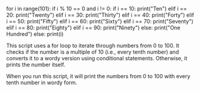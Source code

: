 for i in range(101):
    if i % 10 == 0 and i != 0:
        if i == 10:
            print("Ten")
        elif i == 20:
            print("Twenty")
        elif i == 30:
            print("Thirty")
        elif i == 40:
            print("Forty")
        elif i == 50:
            print("Fifty")
        elif i == 60:
            print("Sixty")
        elif i == 70:
            print("Seventy")
        elif i == 80:
            print("Eighty")
        elif i == 90:
            print("Ninety")
        else:
            print("One Hundred")
    else:
        print(i)
        
This script uses a for loop to iterate through numbers from 0 to 100. It checks if the number is a multiple of 10 (i.e., every tenth number) and converts it to a wordy version using conditional statements. Otherwise, it prints the number itself.

When you run this script, it will print the numbers from 0 to 100 with every tenth number in wordy form.
